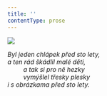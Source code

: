 ```yaml
---
title: ''
contentType: prose
---
```


<section>

![](../Images/007.jpg)

_Byl jeden chlápek před sto lety,  
a ten rád škádlil malé děti,  
         a tak si pro ně hezky  
         vymýšlel třesky plesky  
i s obrázkama před sto lety._

</section>
